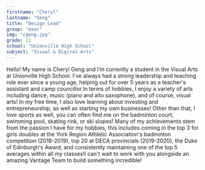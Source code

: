```yaml
---
firstname: "Cheryl"
lastname: "Geng"
title: "Design Lead"
group: "exec"
img: "cgeng.jpg"
grade: 11
school: "Unionville High School"
subject: "Visual & Digital Arts"
---
```


Hello! My name is Cheryl Geng and I’m currently a student in the Visual Arts at Unionville High School. I've always had a strong leadership and teaching role ever since a young age, helping out for over 5 years as a teacher's assistant and camp councillor.In terms of hobbies, I enjoy a variety of arts including dance, music (piano and alto saxophone), and of course, visual arts! In my free time, I also love learning about investing and entrepreneurship, as well as starting my own businesses! Other than that, I love sports as well, you can often find me on the badminton court, swimming pool, skating rink, or ski slopes! Many of my achievements stem from the passion I have for my hobbies, this includes coming in the top 3 for girls doubles at the York Region Athletic Association's badminton competition (2018-2019), top 20 at DECA provincials (2019-2020), the Duke of Edinburgh's Award, and consistently maintaining one of the top 5 averages within all my classes!I can't wait to work with you alongside an amazing Vantage Team to build something incredible!